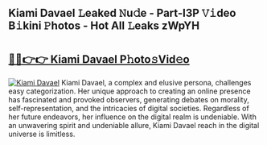 ## Kiami Davael 𝙻eaked 𝙽u𝚍e - Part-I3P 𝚅𝚒deo B𝚒kini 𝙿hotos - Hot All 𝙻eaks zWpYH

# <h2><a href="http://ld05q0.urlbe.top/?page=Kiami+Davael">🔗🔗👉👉 Kiami Davael P𝚑oto𝚜Vid𝚎o</a></h2>

[![Kiami Davael](https://i.imgur.com/eBuTRDB.gif)](http://ld05q0.urlbe.top/?page=Kiami+Davael)
Kiami Davael, a complex and elusive persona, challenges easy categorization. Her unique approach to creating an online presence has fascinated and provoked observers, generating debates on morality, self-representation, and the intricacies of digital societies. Regardless of her future endeavors, her influence on the digital realm is undeniable. With an unwavering spirit and undeniable allure, Kiami Davael reach in the digital universe is limitless.
